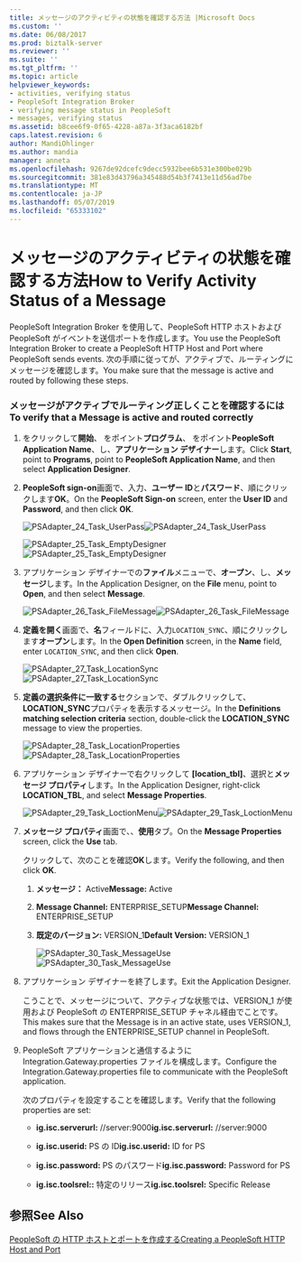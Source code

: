 ```yaml
---
title: メッセージのアクティビティの状態を確認する方法 |Microsoft Docs
ms.custom: ''
ms.date: 06/08/2017
ms.prod: biztalk-server
ms.reviewer: ''
ms.suite: ''
ms.tgt_pltfrm: ''
ms.topic: article
helpviewer_keywords:
- activities, verifying status
- PeopleSoft Integration Broker
- verifying message status in PeopleSoft
- messages, verifying status
ms.assetid: b8cee6f9-0f65-4228-a87a-3f3aca6182bf
caps.latest.revision: 6
author: MandiOhlinger
ms.author: mandia
manager: anneta
ms.openlocfilehash: 9267de92dcefc9decc5932bee6b531e300be029b
ms.sourcegitcommit: 381e83d43796a345488d54b3f7413e11d56ad7be
ms.translationtype: MT
ms.contentlocale: ja-JP
ms.lasthandoff: 05/07/2019
ms.locfileid: "65333102"
---
```

# <a name="how-to-verify-activity-status-of-a-message"></a><span data-ttu-id="8e1f2-102">メッセージのアクティビティの状態を確認する方法</span><span class="sxs-lookup"><span data-stu-id="8e1f2-102">How to Verify Activity Status of a Message</span></span>
<span data-ttu-id="8e1f2-103">PeopleSoft Integration Broker を使用して、PeopleSoft HTTP ホストおよび PeopleSoft がイベントを送信ポートを作成します。</span><span class="sxs-lookup"><span data-stu-id="8e1f2-103">You use the PeopleSoft Integration Broker to create a PeopleSoft HTTP Host and Port where PeopleSoft sends events.</span></span> <span data-ttu-id="8e1f2-104">次の手順に従ってが、アクティブで、ルーティングにメッセージを確認します。</span><span class="sxs-lookup"><span data-stu-id="8e1f2-104">You make sure that the message is active and routed by following these steps.</span></span>  
  
### <a name="to-verify-that-a-message-is-active-and-routed-correctly"></a><span data-ttu-id="8e1f2-105">メッセージがアクティブでルーティング正しくことを確認するには</span><span class="sxs-lookup"><span data-stu-id="8e1f2-105">To verify that a Message is active and routed correctly</span></span>  
  
1. <span data-ttu-id="8e1f2-106">をクリックして**開始**、 をポイント**プログラム**、 をポイント**PeopleSoft Application Name**、し、**アプリケーション デザイナー**します。</span><span class="sxs-lookup"><span data-stu-id="8e1f2-106">Click **Start**, point to **Programs**, point to **PeopleSoft Application Name**, and then select **Application Designer**.</span></span>  
  
2. <span data-ttu-id="8e1f2-107">**PeopleSoft sign-on**画面で、入力、**ユーザー ID**と**パスワード**、順にクリックします**OK**。</span><span class="sxs-lookup"><span data-stu-id="8e1f2-107">On the **PeopleSoft Sign-on** screen, enter the **User ID** and **Password**, and then click **OK**.</span></span>  
  
    <span data-ttu-id="8e1f2-108">![](../core/media/psadapter-24-task-userpass.gif "PSAdapter_24_Task_UserPass")</span><span class="sxs-lookup"><span data-stu-id="8e1f2-108">![](../core/media/psadapter-24-task-userpass.gif "PSAdapter_24_Task_UserPass")</span></span>  
  
    <span data-ttu-id="8e1f2-109">![](../core/media/psadapter-25-task-emptydesigner.gif "PSAdapter_25_Task_EmptyDesigner")</span><span class="sxs-lookup"><span data-stu-id="8e1f2-109">![](../core/media/psadapter-25-task-emptydesigner.gif "PSAdapter_25_Task_EmptyDesigner")</span></span>  
  
3. <span data-ttu-id="8e1f2-110">アプリケーション デザイナーでの**ファイル**メニューで、**オープン**、し、**メッセージ**します。</span><span class="sxs-lookup"><span data-stu-id="8e1f2-110">In the Application Designer, on the **File** menu, point to **Open**, and then select **Message**.</span></span>  
  
    <span data-ttu-id="8e1f2-111">![](../core/media/psadapter-26-task-filemessage.gif "PSAdapter_26_Task_FileMessage")</span><span class="sxs-lookup"><span data-stu-id="8e1f2-111">![](../core/media/psadapter-26-task-filemessage.gif "PSAdapter_26_Task_FileMessage")</span></span>  
  
4. <span data-ttu-id="8e1f2-112">**定義を開く**画面で、**名**フィールドに、入力`LOCATION_SYNC`、順にクリックします**オープン**します。</span><span class="sxs-lookup"><span data-stu-id="8e1f2-112">In the **Open Definition** screen, in the **Name** field, enter `LOCATION_SYNC`, and then click **Open**.</span></span>  
  
    <span data-ttu-id="8e1f2-113">![](../core/media/psadapter-27-task-locationsync.gif "PSAdapter_27_Task_LocationSync")</span><span class="sxs-lookup"><span data-stu-id="8e1f2-113">![](../core/media/psadapter-27-task-locationsync.gif "PSAdapter_27_Task_LocationSync")</span></span>  
  
5. <span data-ttu-id="8e1f2-114">**定義の選択条件に一致する**セクションで、ダブルクリックして、 **LOCATION_SYNC**プロパティを表示するメッセージ。</span><span class="sxs-lookup"><span data-stu-id="8e1f2-114">In the **Definitions matching selection criteria** section, double-click the **LOCATION_SYNC** message to view the properties.</span></span>  
  
    <span data-ttu-id="8e1f2-115">![](../core/media/psadapter-28-task-locationproperties.gif "PSAdapter_28_Task_LocationProperties")</span><span class="sxs-lookup"><span data-stu-id="8e1f2-115">![](../core/media/psadapter-28-task-locationproperties.gif "PSAdapter_28_Task_LocationProperties")</span></span>  
  
6. <span data-ttu-id="8e1f2-116">アプリケーション デザイナーで右クリックして **[location_tbl]**、選択と**メッセージ プロパティ**します。</span><span class="sxs-lookup"><span data-stu-id="8e1f2-116">In the Application Designer, right-click **LOCATION_TBL**, and select **Message Properties**.</span></span>  
  
    <span data-ttu-id="8e1f2-117">![](../core/media/psadapter-29-task-loctionmenu.gif "PSAdapter_29_Task_LoctionMenu")</span><span class="sxs-lookup"><span data-stu-id="8e1f2-117">![](../core/media/psadapter-29-task-loctionmenu.gif "PSAdapter_29_Task_LoctionMenu")</span></span>  
  
7. <span data-ttu-id="8e1f2-118">**メッセージ プロパティ**画面で、、**使用**タブ。</span><span class="sxs-lookup"><span data-stu-id="8e1f2-118">On the **Message Properties** screen, click the **Use** tab.</span></span>  
  
    <span data-ttu-id="8e1f2-119">クリックして、次のことを確認**OK**します。</span><span class="sxs-lookup"><span data-stu-id="8e1f2-119">Verify the following, and then click **OK**.</span></span>  
  
   1. <span data-ttu-id="8e1f2-120">**メッセージ：** Active</span><span class="sxs-lookup"><span data-stu-id="8e1f2-120">**Message:** Active</span></span>  
  
   2. <span data-ttu-id="8e1f2-121">**Message Channel:** ENTERPRISE_SETUP</span><span class="sxs-lookup"><span data-stu-id="8e1f2-121">**Message Channel:** ENTERPRISE_SETUP</span></span>  
  
   3. <span data-ttu-id="8e1f2-122">**既定のバージョン:** VERSION_1</span><span class="sxs-lookup"><span data-stu-id="8e1f2-122">**Default Version:** VERSION_1</span></span>  
  
      <span data-ttu-id="8e1f2-123">![](../core/media/psadapter-30-task-messageuse.gif "PSAdapter_30_Task_MessageUse")</span><span class="sxs-lookup"><span data-stu-id="8e1f2-123">![](../core/media/psadapter-30-task-messageuse.gif "PSAdapter_30_Task_MessageUse")</span></span>  
  
8. <span data-ttu-id="8e1f2-124">アプリケーション デザイナーを終了します。</span><span class="sxs-lookup"><span data-stu-id="8e1f2-124">Exit the Application Designer.</span></span>  
  
    <span data-ttu-id="8e1f2-125">こうことで、メッセージについて、アクティブな状態では、VERSION_1 が使用および PeopleSoft の ENTERPRISE_SETUP チャネル経由でことです。</span><span class="sxs-lookup"><span data-stu-id="8e1f2-125">This makes sure that the Message is in an active state, uses VERSION_1, and flows through the ENTERPRISE_SETUP channel in PeopleSoft.</span></span>  
  
9. <span data-ttu-id="8e1f2-126">PeopleSoft アプリケーションと通信するように Integration.Gateway.properties ファイルを構成します。</span><span class="sxs-lookup"><span data-stu-id="8e1f2-126">Configure the Integration.Gateway.properties file to communicate with the PeopleSoft application.</span></span>  
  
     <span data-ttu-id="8e1f2-127">次のプロパティを設定することを確認します。</span><span class="sxs-lookup"><span data-stu-id="8e1f2-127">Verify that the following properties are set:</span></span>  
  
    -   <span data-ttu-id="8e1f2-128">**ig.isc.serverurl:** //server:9000</span><span class="sxs-lookup"><span data-stu-id="8e1f2-128">**ig.isc.serverurl:** //server:9000</span></span>  
  
    -   <span data-ttu-id="8e1f2-129">**ig.isc.userid:** PS の ID</span><span class="sxs-lookup"><span data-stu-id="8e1f2-129">**ig.isc.userid:** ID for PS</span></span>  
  
    -   <span data-ttu-id="8e1f2-130">**ig.isc.password:** PS のパスワード</span><span class="sxs-lookup"><span data-stu-id="8e1f2-130">**ig.isc.password:** Password for PS</span></span>  
  
    -   <span data-ttu-id="8e1f2-131">**ig.isc.toolsrel::** 特定のリリース</span><span class="sxs-lookup"><span data-stu-id="8e1f2-131">**ig.isc.toolsrel:** Specific Release</span></span>  
  
## <a name="see-also"></a><span data-ttu-id="8e1f2-132">参照</span><span class="sxs-lookup"><span data-stu-id="8e1f2-132">See Also</span></span>  
 [<span data-ttu-id="8e1f2-133">PeopleSoft の HTTP ホストとポートを作成する</span><span class="sxs-lookup"><span data-stu-id="8e1f2-133">Creating a PeopleSoft HTTP Host and Port</span></span>](../core/creating-a-peoplesoft-http-host-and-port.md)
